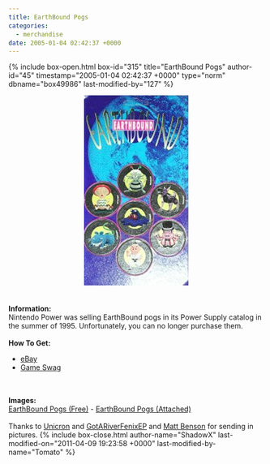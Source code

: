 ```yaml
---
title: EarthBound Pogs
categories:
  - merchandise
date: 2005-01-04 02:42:37 +0000
---
```

{% include box-open.html box-id="315" title="EarthBound Pogs" author-id="45" timestamp="2005-01-04 02:42:37 +0000" type="norm" dbname="box49986" last-modified-by="127" %}
	<center>
	<img src="/merchandise/images/ebpogs_title.jpg" border="0" alt="EarthBound Pogs" />
	</center>
	<br /><br />
	<b>Information:</b>
	<br />
	Nintendo Power was selling EarthBound pogs in
	its Power Supply catalog in the summer of 1995.
	Unfortunately, you can no longer purchase them.
	<br /><br />
	<b>How To Get:</b>
	<br />
	<ul>
	<li><a href="http://www.ebay.com">eBay</a></li>
        <li><a href="http://gameswag.com/view/earthbound-pogs/">Game Swag</a></li>
	</ul>
	<br /><br />
	<b>Images:</b>
	<br />
	<a href="/merchandise/images/eb_pogs1.jpg">EarthBound Pogs (Free)</a> - <a href="/merchandise/images/eb_pogs2.jpg">EarthBound Pogs (Attached)</a>
	<br /><br />
	Thanks to <a href="/cgi-bin/contacts/contact.cgi?Unicron">Unicron</a> and 
	<a href="mailto:GotARiverFenixEP@aol.com">GotARiverFenixEP</a> and 
	<a href="mailto:BensonBJ2M@msn.com">Matt Benson</a> for sending in pictures.
{% include box-close.html author-name="ShadowX" last-modified-on="2011-04-09 19:23:58 +0000" last-modified-by-name="Tomato" %}
